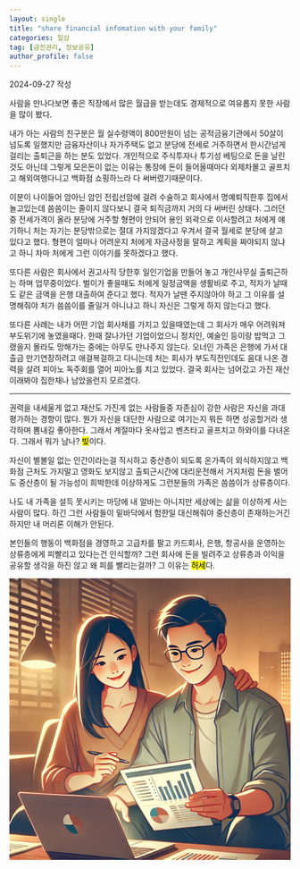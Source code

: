 ```yaml
---
layout: single
title: "share financial infomation with your family"
categories: 일상
tag: [금전관리, 정보공유]
author_profile: false
---
```

<p>2024-09-27 작성</p>
<p> 사람을 만나다보면 좋은 직장에서 많은 월급을 받는데도 경제적으로 여유롭지 못한 사람을 많이 봤다. </p> 
<p> 내가 아는 사람의 친구분은 월 실수령액이 800만원이 넘는 공적금융기관에서 50살이 넘도록 일했지만 금융자산이나 자가주택도 없고 분당에 전세로 거주하면서 한시간넘게 걸리는 출퇴근을 하는 분도 있었다. 개인적으로 주식투자나 투기성 베팅으로 돈을 날린것도 아닌데 그렇게 모은돈이 없는 이유는 통장에 돈이 들어올때마다 외제차몰고 골프치고 해외여행다니고 백화점 쇼핑하느라 다 써버렸기때문이다. </p>
<p> 이분이 나이들어 암아닌 암인 전립선암에 걸려 수술하고 회사에서 명예퇴직한후 집에서 놀고있는데 씀씀이는 줄이지 않다보니 결국 퇴직금까지 거의 다 써버린 상태다. 그러던중 전세가격이 올라 분당에 거주할 형편이 안되어 용인 외곽으로 이사할려고 처에게 얘기하니 처는 자기는 분당밖으로는 절대 가지않겠다고 우겨서 결국 월세로 분당에 살고 있다고 했다. 형편이 얼마나 어려운지 처에게 자금사정을 말하고 계획을 짜야되지 않냐고 하니 차마 처에게 그런 이야기를 못하겠다고 했다. </p>
<p> 또다른 사람은 회사에서 권고사직 당한후 일인기업을 만들어 놓고 개인사무실 출퇴근하는 하며 업무중이었다. 벌이가 좋을때도 처에게 일정금액을 생활비로 주고, 적자가 날때도 같은 금액을 은행 대출하여 준다고 했다. 적자가 날땐 주지않아야 하고 그 이유를 설명해줘야 처가 씀씀이를 줄일거 아니냐고 하니 자신은 그렇게 하지 않는다고 했다. </p>
<p> 또다른 사례는 내가 어떤 기업 회사채를 가지고 있을때였는데 그 회사가 매우 어려워져 부도위기에 놓였을때다. 한때 잘나가던 기업이었으니 정치인, 예술인 등이랑 밥먹고 그랬을지 몰라도 망해가는 중에는 아무도 만나주지 않는다. 오너인 가족은 은행에 가서 대출금 만기연장하려고 애걸복걸하고 다니는데 처는 회사가 부도직전인데도 음대 나온 경력을 살려 피아노 독주회를 열어 피아노를 치고 있었다. 결국 회사는 넘어갔고 가진 재산이래봐야 집한채나 남았을런지 모르겠다.</p>
<hr class="wp-block-separator has-alpha-channel-opacity"/>
<p> 
권력을 내세울게 없고 재산도 가진게 없는 사람들중 자존심이 강한 사람은 자신을 과대평가하는 경향이 많다. 뭔가 자신을 대단한 사람으로 여기는지 뭐든 하면 성공할거라 생각하며 뽐내길 좋아한다. 그래서 계절마다 옷사입고 벤츠타고 골프치고 하와이를 다녀온다. 그래서 뭐가 남나? <mark>빚</mark>이다. </p>
<p> 자신이 별볼일 없는 인간이라는걸 직시하고 중산층이 되도록 온가족이 외식하지않고 백화점 근처도 가지말고 영화도 보지않고 출퇴근시간에 대리운전해서 거지처럼 돈을 벌어도 중산층이 될 가능성이 희박한데 이상하게도 그런분들의 가족은 씀씀이가 상류층이다. </p>
<p> 나도 내 가족을 설득 못시키는 마당에 내 알바는 아니지만 세상에는 삶을 이상하게 사는 사람이 많다. 하긴 그런 사람들이 밑바닥에서 험한일 대신해줘야 중산층이 존재하는거긴하지만 내 머리론 이해가 안된다.</p>
<p>본인들의 행동이 백화점을 경영하고 고급차를 팔고 카드회사, 은행, 항공사을 운영하는 상류층에게 피빨리고 있다는건 인식할까? 그런 회사에 돈을 빌려주고 상류층과 이익을 공유할 생각을 하진 않고 왜 피를 빨리는걸까? 그 이유는 <mark>허세</mark>다.</p>
<img src="/assets/images/2024-09-27-share financial infomation with your family/share financial infomation with your family.webp">